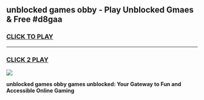 
## unblocked games obby - Play Unblocked Gmaes & Free #d8gaa
<h3>
<a href="https://news.freeplayer.one?title=unblocked_games_obby&ref=03M">CLICK TO PLAY</a></h3>
<hr>

<h3>
<a href="https://news.freeplayer.one?title=unblocked_games_obby&ref=03M">CLICK 2 PLAY</a>
  
</h3>

<a href="https://news.freeplayer.one?title=unblocked_games_obby&ref=03M"><img src="https://clearcache.store/games.png"></a>


**unblocked games obby games unblocked: Your Gateway to Fun and Accessible Online Gaming**
